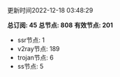 更新时间2022-12-18 03:48:29

**总订阅: 45**
**总节点: 808**
**有效节点: 201**
- ssr节点: 1
- v2ray节点: 189
- trojan节点: 6
- ss节点: 5
